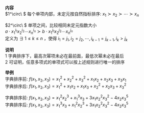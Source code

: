 **内容**  
 $1^\circ\ $ 每个单项内部，未定元按自然指标排序: $x_1\succ x_2\succ\cdots  
\succ x_n$  
  
 $2^\circ\ $ 单项之间，比较相同未定元指数大小  
 $a\cdot x_1^{i_1}x_2^{i_2}\cdots x_n^{i_n}  
\succ b\cdot x_1^{j_1}x_2^{j_2}\cdots x_n^{j_n}$  
定义为  $\exists\ 1\leq k\le n$ ，使得  $i_1=j_1,i_2=j_2,  
\cdots,i_{k-1}=j_{k-1},i_k>j_k$  
  
**说明**  
1 字典排序下，最高次幂项未必在最前面，最低次幂未必在最后  
2 可证明，任意多项式的单项式可以按上述规则进行唯一的排序  
  
**举例**  
字典排序前:  $f(x_1,x_2,x_3)=x_1^2+x_2^2+x_3^2+x_1x_2+x_2x_3+x_3x_1$  
字典排序后:  $f(x_1,x_2,x_3)=x_1^2+x_1x_2+x_1x_3+x_2^2+x_2x_3+x_3^2$  
  
字典排序前:  $f(x_1,x_2,x_3)=x_1^2x_2^3+x_1^3x_3+3x_1x_2^2x_3^2-4x_2x_3^5$  
字典排序后:  $f(x_1,x_2,x_3)=x_1^3x_3+x_1^2x_2^3+3x_1x_2^2x_3^2-4x_2x_3^5$  
